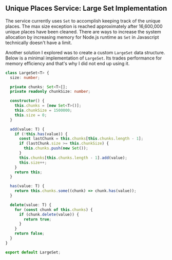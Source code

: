 ## Unique Places Service: Large Set Implementation

The service currently uses `Set` to accomplish keeping track of the unique places. The max size exception is reached 
approximately after 16,600,000 unique places have been cleaned. There are ways to increase the system allocation by 
increasing memory for Node.js runtime as `Set` in Javascript technically doesn't have a limit. 

Another solution I explored was to create a custom `LargeSet` data structure. Below is a minimal implementation of 
`LargeSet`. Its trades performance for memory efficiency and that's why I did not end up using it.

```typescript
class LargeSet<T> {
  size: number;

  private chunks: Set<T>[];
  private readonly chunkSize: number;

  constructor() {
    this.chunks = [new Set<T>()];
    this.chunkSize = 1500000;
    this.size = 0;
  }

  add(value: T) {
    if (!this.has(value)) {
      const lastChunk = this.chunks[this.chunks.length - 1];
      if (lastChunk.size >= this.chunkSize) {
        this.chunks.push(new Set());
      }
      this.chunks[this.chunks.length - 1].add(value);
      this.size++;
    }
    return this;
  }

  has(value: T) {
    return this.chunks.some((chunk) => chunk.has(value));
  }

  delete(value: T) {
    for (const chunk of this.chunks) {
      if (chunk.delete(value)) {
        return true;
      }
    }
    return false;
  }
}

export default LargeSet;
```
